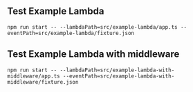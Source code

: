 ## Test Example Lambda 
```shell
npm run start -- --lambdaPath=src/example-lambda/app.ts --eventPath=src/example-lambda/fixture.json
```

## Test Example Lambda with middleware
```shell
npm run start -- --lambdaPath=src/example-lambda-with-middleware/app.ts --eventPath=src/example-lambda-with-middleware/fixture.json
```